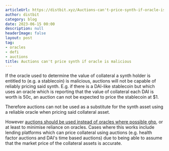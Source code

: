 ```yaml
---
articleUrl: https://distbit.xyz/Auctions-can't-price-synth-if-oracle-is-malicious
author: distbit
category: blog
date: 2023-06-15 00:00
description: null
headerImage: false
layout: post
tag:
- oracles
- defi
- auctions
title: Auctions can't price synth if oracle is malicious
---
```


If the oracle used to determine the value of collateral a synth holder is entitled to (e.g. a stablecoin) is malicious, auctions will not be capable of reliably pricing said synth. E.g. if there is a DAI-like stablecoin but which uses an oracle which is reporting that the value of collateral each DAI is worth is 50c, an auction can not be expected to price the stablecoin at $1. 

Therefore auctions can not be used as a substitute for the synth asset using a reliable oracle when pricing said collateral asset.

However [auctions should be used instead of oracles where possible ghp](Auctions-should-be-used-instead-of-oracles-where-possible), or at least to minimise reliance on oracles. Cases where this works include lending platforms which can price collateral using auctions (e.g. health factor auctions and DAI's time based auctions) due to being able to assume that the market price of the collateral assets is accurate.
